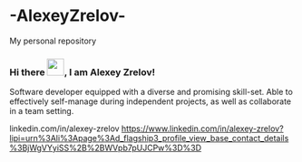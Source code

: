# -AlexeyZrelov-
My personal repository
### Hi there <img src="https://raw.githubusercontent.com/MartinHeinz/MartinHeinz/master/wave.gif" width="30px">, I am Alexey Zrelov!

Software developer equipped with a diverse and promising skill-set. Able to effectively self-manage during independent projects, as well as collaborate in a team setting.

linkedin.com/in/alexey-zrelov
https://www.linkedin.com/in/alexey-zrelov?lipi=urn%3Ali%3Apage%3Ad_flagship3_profile_view_base_contact_details%3BjWgVYyiSS%2B%2BWVpb7pUJCPw%3D%3D
